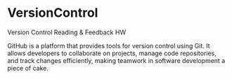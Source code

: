 # VersionControl
Version Control Reading &amp; Feedback HW

GitHub is a platform that provides tools for version control using Git. It allows developers to collaborate on projects, manage code repositories, and track changes efficiently, making teamwork in software development a piece of cake.
